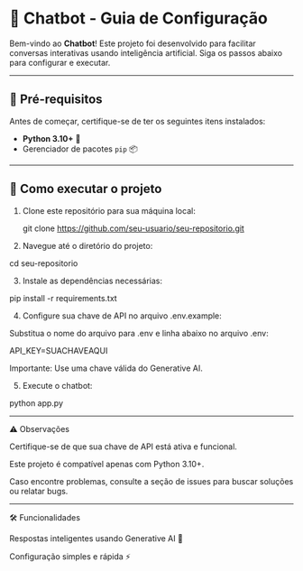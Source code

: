 
# 🤖 Chatbot - Guia de Configuração

Bem-vindo ao **Chatbot**! Este projeto foi desenvolvido para facilitar conversas interativas usando inteligência artificial. Siga os passos abaixo para configurar e executar.

---

## 🔧 Pré-requisitos

Antes de começar, certifique-se de ter os seguintes itens instalados:

- **Python 3.10+** 🐍
- Gerenciador de pacotes `pip` 📦

---

## 🚀 Como executar o projeto

1. Clone este repositório para sua máquina local:
   
   git clone https://github.com/seu-usuario/seu-repositorio.git

2. Navegue até o diretório do projeto:

cd seu-repositorio


3. Instale as dependências necessárias:

pip install -r requirements.txt


4. Configure sua chave de API no arquivo .env.example:

Substitua o nome do arquivo para .env e linha abaixo no arquivo .env:

API_KEY=SUACHAVEAQUI

Importante: Use uma chave válida do Generative AI.



5. Execute o chatbot:

python app.py




---

⚠️ Observações

Certifique-se de que sua chave de API está ativa e funcional.

Este projeto é compatível apenas com Python 3.10+.

Caso encontre problemas, consulte a seção de issues para buscar soluções ou relatar bugs.



---

🛠️ Funcionalidades

Respostas inteligentes usando Generative AI 🧠

Configuração simples e rápida ⚡




